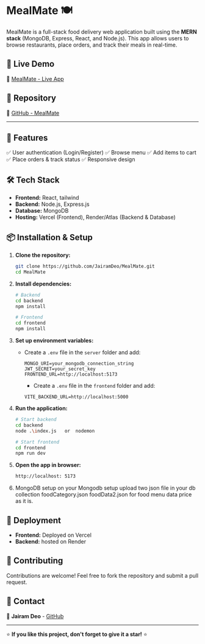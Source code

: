 # MealMate 🍽️

MealMate is a full-stack food delivery web application built using the **MERN stack** (MongoDB, Express, React, and Node.js). This app allows users to browse restaurants, place orders, and track their meals in real-time.

## 🚀 Live Demo
🔗 [MealMate - Live App](https://meal-mate-app-three.vercel.app/)

## 📂 Repository
🔗 [GitHub - MealMate](https://github.com/JairamDeo/MealMate)

---

## 📜 Features
✅ User authentication (Login/Register)
✅ Browse menu
✅ Add items to cart
✅ Place orders & track status
✅ Responsive design

## 🛠️ Tech Stack
- **Frontend:** React, tailwind
- **Backend:** Node.js, Express.js
- **Database:** MongoDB
- **Hosting:** Vercel (Frontend), Render/Atlas (Backend & Database)

## 📦 Installation & Setup
1. **Clone the repository:**
   ```sh
   git clone https://github.com/JairamDeo/MealMate.git
   cd MealMate
   ```

2. **Install dependencies:**
   ```sh
   # Backend
   cd backend
   npm install
   
   # Frontend
   cd frontend
   npm install
   ```

3. **Set up environment variables:**
   - Create a `.env` file in the `server` folder and add:
     ```env
     MONGO_URI=your_mongodb_connection_string
     JWT_SECRET=your_secret_key
     FRONTEND_URL=http://localhost:5173
     ```

     - Create a `.env` file in the `frontend` folder and add:
     ```env
     VITE_BACKEND_URL=http://localhost:5000
     ```

4. **Run the application:**
   ```sh
   # Start backend
   cd backend
   node .\index.js   or  nodemon

   # Start frontend
   cd frontend
   npm run dev
   ```

5. **Open the app in browser:**
   ```sh
   http://localhost: 5173
   ```
6. MongoDB setup
on your Mongodb setup upload two json file in your db collection foodCategory.json foodData2.json for food menu data price as it is. 

## 🚀 Deployment
- **Frontend:** Deployed on Vercel
- **Backend:**  hosted on Render

## 🤝 Contributing
Contributions are welcome! Feel free to fork the repository and submit a pull request.

## 📧 Contact
📩 **Jairam Deo** - [GitHub](https://github.com/JairamDeo)

---

⭐ **If you like this project, don't forget to give it a star!** ⭐
